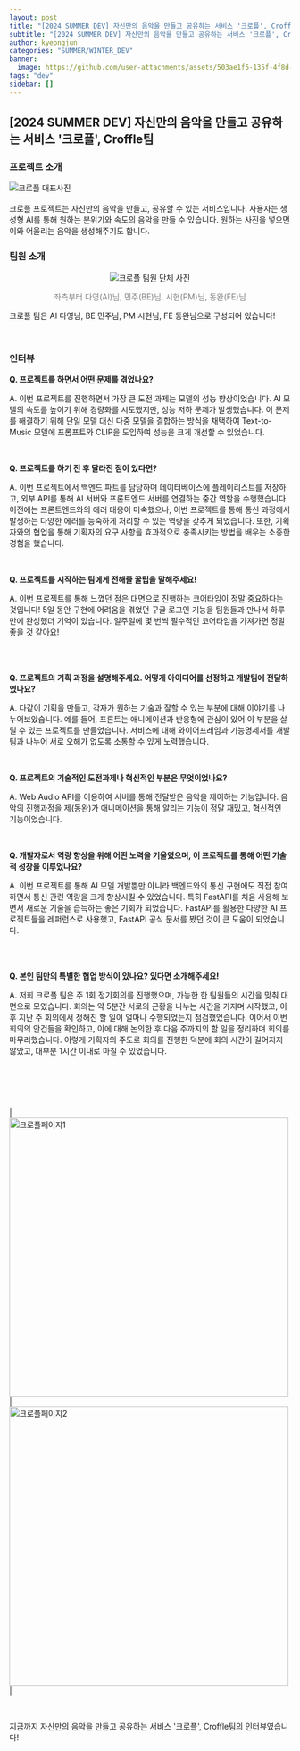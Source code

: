 ```yaml
---
layout: post
title: "[2024 SUMMER DEV] 자신만의 음악을 만들고 공유하는 서비스 '크로플', Croffle팀"
subtitle: "[2024 SUMMER DEV] 자신만의 음악을 만들고 공유하는 서비스 '크로플', Croffle팀"
author: kyeongjun
categories: "SUMMER/WINTER_DEV"
banner:
  image: https://github.com/user-attachments/assets/503ae1f5-135f-4f8d-b71a-65a68aa629bd
tags: "dev"
sidebar: []
---
```


## [2024 SUMMER DEV] 자신만의 음악을 만들고 공유하는 서비스 '크로플', Croffle팀

### 프로젝트 소개

<img src="https://github.com/user-attachments/assets/503ae1f5-135f-4f8d-b71a-65a68aa629bd" alt="크로플 대표사진" />
<br/><br/>
크로플 프로젝트는 자신만의 음악을 만들고, 공유할 수 있는 서비스입니다. 사용자는 생성형 AI를 통해 원하는 분위기와 속도의 음악을 만들 수 있습니다. 원하는 사진을 넣으면 이와 어울리는 음악을 생성해주기도 합니다.

<br/>

### 팀원 소개

<div style="text-align: center">
    <img src="https://github.com/user-attachments/assets/9fb0e179-71f9-4959-a8d7-3c02e576abbf" alt="크로플 팀원 단체 사진">
    <p style="font-size: 14px; color: gray; text-align: center">좌측부터 다영(AI)님, 민주(BE)님, 시현(PM)님, 동완(FE)님</p>
</div>

크로플 팀은 AI 다영님, BE 민주님, PM 시현님, FE 동완님으로 구성되어 있습니다!

<br/>

### 인터뷰

**Q. 프로젝트를 하면서 어떤 문제를 겪었나요?**

A. 이번 프로젝트를 진행하면서 가장 큰 도전 과제는 모델의 성능 향상이었습니다. AI 모델의 속도를 높이기 위해 경량화를 시도했지만, 성능 저하 문제가 발생했습니다. 이 문제를 해결하기 위해 단일 모델 대신 다중 모델을 결합하는 방식을 채택하여 Text-to-Music 모델에 프롬프트와 CLIP을 도입하여 성능을 크게 개선할 수 있었습니다.

<br/>

**Q. 프로젝트를 하기 전 후 달라진 점이 있다면?**

A. 이번 프로젝트에서 백엔드 파트를 담당하며 데이터베이스에 플레이리스트를 저장하고, 외부 API를 통해 AI 서버와 프론트엔드 서버를 연결하는 중간 역할을 수행했습니다. 이전에는 프론트엔드와의 에러 대응이 미숙했으나, 이번 프로젝트를 통해 통신 과정에서 발생하는 다양한 에러를 능숙하게 처리할 수 있는 역량을 갖추게 되었습니다. 또한, 기획자와의 협업을 통해 기획자의 요구 사항을 효과적으로 충족시키는 방법을 배우는 소중한 경험을 했습니다.

<br/>

**Q. 프로젝트를 시작하는 팀에게 전해줄 꿀팁을 말해주세요!**

A. 이번 프로젝트를 통해 느꼈던 점은 대면으로 진행하는 코어타임이 정말 중요하다는 것입니다! 5일 동안 구현에 어려움을 겪었던 구글 로그인 기능을 팀원들과 만나서 하루만에 완성했더 기억이 있습니다. 일주일에 몇 번씩 필수적인 코어타임을 가져가면 정말 좋을 것 같아요!

<br/>
<br/>

**Q. 프로젝트의 기획 과정을 설명해주세요. 어떻게 아이디어를 선정하고 개발팀에 전달하였나요?**

A. 다같이 기획을 만들고, 각자가 원하는 기술과 잘할 수 있는 부분에 대해 이야기를 나누어보았습니다. 예를 들어, 프론트는 애니메이션과 반응형에 관심이 있어 이 부분을 살릴 수 있는 프로젝트를 만들었습니다. 서비스에 대해 와이어프레임과 기능명세서를 개발팀과 나누어 서로 오해가 없도록 소통할 수 있게 노력했습니다.

<br/>

**Q. 프로젝트의 기술적인 도전과제나 혁신적인 부분은 무엇이었나요?**

A.
Web Audio API를 이용하여 서버를 통해 전달받은 음악을 제어하는 기능입니다. 음악의 진행과정을 제(동완)가 애니메이션을 통해 알리는 기능이 정말 재밌고, 혁신적인 기능이었습니다.

<br/>

**Q. 개발자로서 역량 향상을 위해 어떤 노력을 기울였으며, 이 프로젝트를 통해 어떤 기술적 성장을 이루었나요?**

A.
이번 프로젝트를 통해 AI 모델 개발뿐만 아니라 백엔드와의 통신 구현에도 직접 참여하면서 통신 관련 역량을 크게 향상시킬 수 있었습니다. 특히 FastAPI를 처음 사용해 보면서 새로운 기술을 습득하는 좋은 기회가 되었습니다. FastAPI를 활용한 다양한 AI 프로젝트들을 레퍼런스로 사용했고, FastAPI 공식 문서를 봤던 것이 큰 도움이 되었습니다.

<br/>
<br/>

**Q. 본인 팀만의 특별한 협업 방식이 있나요? 있다면 소개해주세요!**

A. 저희 크로플 팀은 주 1회 정기회의를 진행했으며, 가능한 한 팀원들의 시간을 맞춰 대면으로 모였습니다. 회의는 약 5분간 서로의 근황을 나누는 시간을 가지며 시작했고, 이후 지난 주 회의에서 정해진 할 일이 얼마나 수행되었는지 점검했었습니다. 이어서 이번 회의의 안건들을 확인하고, 이에 대해 논의한 후 다음 주까지의 할 일을 정리하며 회의를 마무리했습니다. 이렇게 기획자의 주도로 회의를 진행한 덕분에 회의 시간이 길어지지 않았고, 대부분 1시간 이내로 마칠 수 있었습니다.

<br/>

<br/><br/>

| <img src="https://github.com/user-attachments/assets/1cc744f2-e907-4874-bbc2-b6bae73e1ccf" alt="크로플페이지1" width="500" /> | <img src="https://github.com/user-attachments/assets/f3252880-b525-48d2-8e81-4fecf1a94a4c" alt="크로플페이지2" width="500" /> |

<br/>

지금까지 자신만의 음악을 만들고 공유하는 서비스 '크로플', Croffle팀의 인터뷰였습니다!

<br/>
